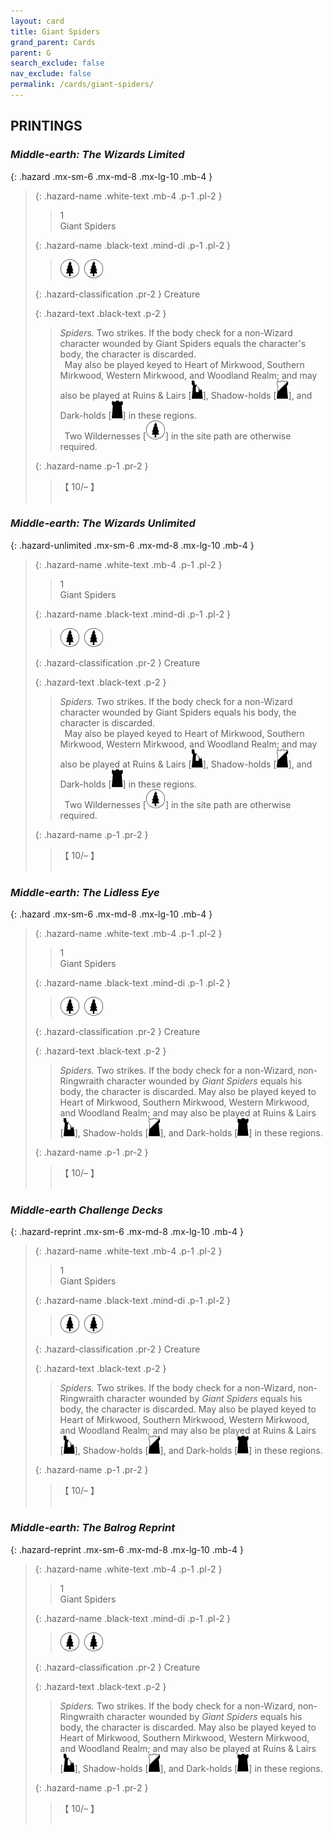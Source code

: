 ```yaml
---
layout: card
title: Giant Spiders
grand_parent: Cards
parent: G
search_exclude: false
nav_exclude: false
permalink: /cards/giant-spiders/
---
```


## PRINTINGS


### _Middle-earth: The Wizards Limited_

{: .hazard .mx-sm-6 .mx-md-8 .mx-lg-10 .mb-4 }
> {: .hazard-name .white-text .mb-4 .p-1 .pl-2 }
> > <div class="hazard-mp">1</div>
> > <div class="card-name">Giant Spiders</div>
>
> {: .hazard-name .black-text .mind-di .p-1 .pl-2 }
> > ![](/assets/images/wilderness.svg)&ensp;![](/assets/images/wilderness.svg)
>
> {: .hazard-classification .pr-2 }
> Creature
>
> {: .hazard-text .black-text .p-2 }
> > _Spiders._ Two strikes. If the body check for a non-Wizard character wounded by Giant Spiders equals the character's body, the character is discarded. <br>&ensp;May also be played keyed to Heart of Mirkwood, Southern Mirkwood, Western Mirkwood, and Woodland Realm; and may also be played at Ruins & Lairs <nobr>[<img src="/assets/images/ruinlair.svg">]</nobr>, Shadow-holds <nobr>[<img src="/assets/images/shadow-hold.svg">]</nobr>, and Dark-holds <nobr>[<img src="/assets/images/dark-hold.svg">]</nobr> in these regions. <br>&ensp;Two Wildernesses <nobr>[<img src="/assets/images/wilderness.svg">]</nobr> in the site path are otherwise required. 
>
> {: .hazard-name .p-1 .pr-2 }
> > <div class="card-shield">【 10/&ndash; 】</div>
> > <div class="card-corruption">&nbsp;</div>

### _Middle-earth: The Wizards Unlimited_

{: .hazard-unlimited .mx-sm-6 .mx-md-8 .mx-lg-10 .mb-4 }
> {: .hazard-name .white-text .mb-4 .p-1 .pl-2 }
> > <div class="hazard-mp">1</div>
> > <div class="card-name">Giant Spiders</div>
>
> {: .hazard-name .black-text .mind-di .p-1 .pl-2 }
> > ![](/assets/images/wilderness.svg)&ensp;![](/assets/images/wilderness.svg)
>
> {: .hazard-classification .pr-2 }
> Creature
>
> {: .hazard-text .black-text .p-2 }
> > _Spiders._ Two strikes. If the body check for a non-Wizard character wounded by Giant Spiders equals his body, the character is discarded. <br>&ensp;May also be played keyed to Heart of Mirkwood, Southern Mirkwood, Western Mirkwood, and Woodland Realm; and may also be played at Ruins & Lairs <nobr>[<img src="/assets/images/ruinlair.svg">]</nobr>, Shadow-holds <nobr>[<img src="/assets/images/shadow-hold.svg">]</nobr>, and Dark-holds <nobr>[<img src="/assets/images/dark-hold.svg">]</nobr> in these regions. <br>&ensp;Two Wildernesses <nobr>[<img src="/assets/images/wilderness.svg">]</nobr> in the site path are otherwise required. 
>
> {: .hazard-name .p-1 .pr-2 }
> > <div class="card-shield">【 10/&ndash; 】</div>
> > <div class="card-corruption-white">&nbsp;</div>

### _Middle-earth: The Lidless Eye_

{: .hazard .mx-sm-6 .mx-md-8 .mx-lg-10 .mb-4 }
> {: .hazard-name .white-text .mb-4 .p-1 .pl-2 }
> > <div class="hazard-mp">1</div>
> > <div class="card-name">Giant Spiders</div>
>
> {: .hazard-name .black-text .mind-di .p-1 .pl-2 }
> > ![](/assets/images/wilderness.svg)&ensp;![](/assets/images/wilderness.svg)
>
> {: .hazard-classification .pr-2 }
> Creature
>
> {: .hazard-text .black-text .p-2 }
> > _Spiders._ Two strikes. If the body check for a non-Wizard, non-Ringwraith character wounded by _Giant Spiders_ equals his body, the character is discarded. May also be played keyed to Heart of Mirkwood, Southern Mirkwood, Western Mirkwood, and Woodland Realm; and may also be played at Ruins & Lairs <nobr>[<img src="/assets/images/ruinlair.svg">]</nobr>, Shadow-holds <nobr>[<img src="/assets/images/shadow-hold.svg">]</nobr>, and Dark-holds <nobr>[<img src="/assets/images/dark-hold.svg">]</nobr> in these regions. 
>
> {: .hazard-name .p-1 .pr-2 }
> > <div class="card-shield">【 10/&ndash; 】</div>
> > <div class="card-corruption">&nbsp;</div>

### _Middle-earth Challenge Decks_

{: .hazard-reprint .mx-sm-6 .mx-md-8 .mx-lg-10 .mb-4 }
> {: .hazard-name .white-text .mb-4 .p-1 .pl-2 }
> > <div class="hazard-mp">1</div>
> > <div class="card-name">Giant Spiders</div>
>
> {: .hazard-name .black-text .mind-di .p-1 .pl-2 }
> > ![](/assets/images/wilderness.svg)&ensp;![](/assets/images/wilderness.svg)
>
> {: .hazard-classification .pr-2 }
> Creature
>
> {: .hazard-text .black-text .p-2 }
> > _Spiders._ Two strikes. If the body check for a non-Wizard, non-Ringwraith character wounded by _Giant Spiders_ equals his body, the character is discarded. May also be played keyed to Heart of Mirkwood, Southern Mirkwood, Western Mirkwood, and Woodland Realm; and may also be played at Ruins & Lairs <nobr>[<img src="/assets/images/ruinlair.svg">]</nobr>, Shadow-holds <nobr>[<img src="/assets/images/shadow-hold.svg">]</nobr>, and Dark-holds <nobr>[<img src="/assets/images/dark-hold.svg">]</nobr> in these regions. 
>
> {: .hazard-name .p-1 .pr-2 }
> > <div class="card-shield">【 10/&ndash; 】</div>
> > <div class="card-corruption-white">&nbsp;</div>

### _Middle-earth: The Balrog Reprint_

{: .hazard-reprint .mx-sm-6 .mx-md-8 .mx-lg-10 .mb-4 }
> {: .hazard-name .white-text .mb-4 .p-1 .pl-2 }
> > <div class="hazard-mp">1</div>
> > <div class="card-name">Giant Spiders</div>
>
> {: .hazard-name .black-text .mind-di .p-1 .pl-2 }
> > ![](/assets/images/wilderness.svg)&ensp;![](/assets/images/wilderness.svg)
>
> {: .hazard-classification .pr-2 }
> Creature
>
> {: .hazard-text .black-text .p-2 }
> > _Spiders._ Two strikes. If the body check for a non-Wizard, non-Ringwraith character wounded by _Giant Spiders_ equals his body, the character is discarded. May also be played keyed to Heart of Mirkwood, Southern Mirkwood, Western Mirkwood, and Woodland Realm; and may also be played at Ruins & Lairs <nobr>[<img src="/assets/images/ruinlair.svg">]</nobr>, Shadow-holds <nobr>[<img src="/assets/images/shadow-hold.svg">]</nobr>, and Dark-holds <nobr>[<img src="/assets/images/dark-hold.svg">]</nobr> in these regions. 
>
> {: .hazard-name .p-1 .pr-2 }
> > <div class="card-shield">【 10/&ndash; 】</div>
> > <div class="card-corruption-white">&nbsp;</div>
